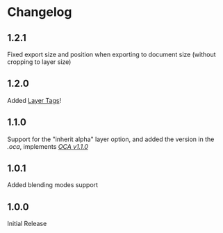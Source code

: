 # Changelog

## 1.2.1

Fixed export size and position when exporting to document size (without cropping to layer size)

## 1.2.0

Added [Layer Tags](layer-tags.md)!

## 1.1.0

Support for the "inherit alpha" layer option, and added the version in the *.oca*, implements [*OCA v1.1.0*](http://rainboxlab.org/tools/oca)

## 1.0.1

Added blending modes support

## 1.0.0

Initial Release